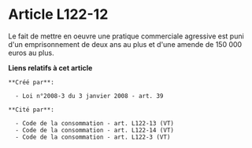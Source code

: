 # Article L122-12

Le fait de mettre en oeuvre une pratique commerciale agressive est puni d'un emprisonnement de deux ans au plus et d'une
amende de 150 000 euros au plus.

**Liens relatifs à cet article**

	**Créé par**:

	  - Loi n°2008-3 du 3 janvier 2008 - art. 39

	**Cité par**:

	  - Code de la consommation - art. L122-13 (VT)
	  - Code de la consommation - art. L122-14 (VT)
	  - Code de la consommation - art. L122-3 (VT)
